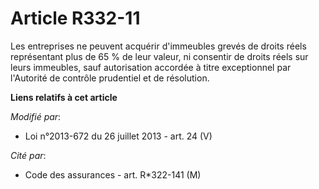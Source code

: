 # Article R332-11

Les entreprises ne peuvent acquérir d'immeubles grevés de droits réels représentant plus de 65 % de leur valeur, ni consentir
de droits réels sur leurs immeubles, sauf autorisation accordée à titre exceptionnel par l'Autorité de contrôle prudentiel et
de résolution.

**Liens relatifs à cet article**

_Modifié par_:

  - Loi n°2013-672 du 26 juillet 2013 - art. 24 (V)

_Cité par_:

  - Code des assurances - art. R*322-141 (M)
